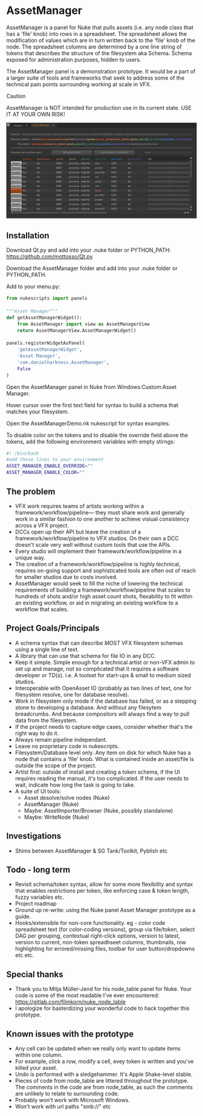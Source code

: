# AssetManager
AssetManager is a panel for Nuke that pulls assets (i.e. any node class that has a 'file' knob) into rows in a spreadsheet. The spreadsheet allows the modification of values which are in turn written back to the 'file' knob of the node. The spreadsheet columns are determined by a one line string of tokens that describes the structure of the filesystem aka Schema. Schema exposed for administration purposes, hidden to users. 

The AssetManager panel is a demonstration prototype. It would be a part of a larger suite of tools and frameworks that seek to address some of the technical pain points surrounding working at scale in VFX.
> [!CAUTION]
> AssetManager is NOT intended for production use in its current state. USE IT AT YOUR OWN RISK!

![AssetManager screenshot](AssetManagerScreenshot.png)

## Installation

Download Qt.py and add into your .nuke folder or PYTHON_PATH:
https://github.com/mottosso/Qt.py

Download the AssetManager folder and add into your .nuke folder or PYTHON_PATH.

Add to your menu.py:

```python
from nukescripts import panels

"""Asset Manager"""
def getAssetManagerWidget():
    from AssetManager import view as AssetManagerView
    return AssetManagerView.AssetManagerWidget()

panels.registerWidgetAsPanel(
    'getAssetManagerWidget',
    'Asset Manager',
    'com.danielharkness.AssetManager',
    False
)
```
Open the AssetManager panel in Nuke from Windows:Custom:Asset Manager.

Hover cursor over the first text field for syntax to build a schema that matches your filesystem.

Open the AssetManagerDemo.nk nukescript for syntax examples.

To disable color on the tokens and to disable the override field above the tokens, add the following environment variables with empty stirngs:
```bash
#! /bin/bash
#add these lines to your environment
ASSET_MANAGER_ENABLE_OVERRIDE=""
ASSET_MANAGER_ENABLE_COLOR=""
```
## The problem
- VFX work requires teams of artists working within a framework/workflow/pipeline— they must share work and generally work in a similar fashion to one another to achieve visiual consistency across a VFX project.
- DCCs open up their API but leave the creation of a framework/workflow/pipeline to VFX studios. On their own a DCC doesn't scale very well without custom tools that use the APIs.
- Every studio will implement their framework/workflow/pipeline in a unique way.
- The creation of a framework/workflow/pipeline is highly technical, requires on-going support and sophisticated tools are often out of reach for smaller studios due to costs involved.
- AssetManager would seek to fill the niche of lowering the technical requirements of building a framework/workflow/pipeline that scales to hundreds of shots and/or high asset count shots, flexability to fit within an existing workflow, or aid in migrating an existing workflow to a workflow that scales.

## Project Goals/Principals
- A schema syntax that can describe _MOST_ VFX filesystem schemas using a single line of text.
- A library that can use that schema for file IO in any DCC.
- Keep it simple. Simple enough for a technical artist or non-VFX admin to set up and manage, not so complicated that it requires a software developer or TD(s). i.e. A toolset for start-ups & small to medium sized studios.
- Interoperable with OpenAsset IO (probably as two lines of text, one for filesystem resolve, one for database resolve).
- Work in filesystem only mode if the database has failed, or as a stepping stone to developing a database. And without any filesytem breadcrumbs. And because compositors will always find a way to pull data from the filesystem.
- If the project needs to capture edge cases, consider whether that's the right way to do it.
- Always remain pipeline independant.
- Leave no proprietary code in nukescripts.
- Filesystem/Database level only. Any item on disk for which Nuke has a node that contains a 'file' knob. What is contained inside an asset/file is outside the scope of the project.
- Artist first: outside of install and creating a token schema, if the UI requires reading the manual, it's too complicated. If the user needs to wait, indicate how long the task is going to take.
- A suite of UI tools:
  - Asset desolve/solve nodes (Nuke)
  - AssetManager (Nuke)
  - Maybe: AssetImporter/Browser (Nuke, possibly standalone)
  - Maybe: WriteNode (Nuke)

## Investigations

- Shims between AssetManager & SG Tank/Toolkit, Pyblish etc

## Todo - long term
- Revisit schema/token syntax, allow for some more flexibility and syntax that enables restrictions per token, like enforcing case & token length, fuzzy variables etc. 
- Project roadmap
- Ground up re-write: using the Nuke panel Asset Manager prototype as a guide.
- Hooks/extensible for non-core functionality. eg - color code spreadsheet text (for color-coding versions), group via file/token, select DAG per grouping, contextual right-click options, version to latest, version to current, non-token spreadhseet columns, thumbnails, row highlighting for errored/missing files, toolbar for user button/dropdowns etc etc.

## Special thanks
- Thank you to Mitja Müller-Jend for his node_table panel for Nuke. Your code is some of the most readable I've ever encountered: https://gitlab.com/filmkorn/nuke_node_table
- I apologize for basterdizing your wonderful code to hack together this prototype.

## Known issues with the prototype
- Any cell can be updated when we really only want to update items within one column.
- For example, click a row, modify a cell, evey token is written and you've killed your asset.
- Undo is performed with a sledgehammer. It's Apple Shake-level stable.
- Pieces of code from node_table are littered throughout the prototype. The comments in the code are from node_table, as such the comments are unlikely to relate to surrounding code.
- Probably won't work with Microsoft Windows.
- Won't work with url paths "smb://" etc 
